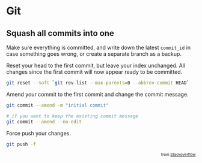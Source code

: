 # Git

## Squash all commits into one

Make sure everything is committed, and write down the latest ```commit_id``` in case something goes wrong, or create a separate branch as a backup.

Reset your head to the first commit, but leave your index unchanged. All changes since the first commit will now appear ready to be committed.

```bash
git reset --soft `git rev-list --max-parents=0 --abbrev-commit HEAD`
```

Amend your commit to the first commit and change the commit message.

```bash
git commit --amend -m "initial commit"

# if you want to keep the existing commit message
git commit --amend --no-edit
```

Force push your changes.

```bash
git push -f
```

<p style="font-size: 10px" align="right">
    from <a href="https://stackoverflow.com/a/49900667">Stackoverflow</a>
</p>

